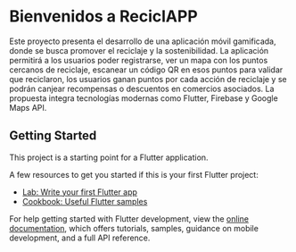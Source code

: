# Bienvenidos a ReciclAPP

Este proyecto presenta el desarrollo de una aplicación móvil gamificada, donde se busca promover el reciclaje y la sostenibilidad. La aplicación permitirá a los usuarios poder registrarse, ver un mapa con los puntos cercanos de reciclaje, escanear un código QR en esos puntos para validar que reciclaron, los usuarios ganan puntos por cada acción de reciclaje y se podrán canjear recompensas o descuentos en comercios asociados. La propuesta integra tecnologías modernas como Flutter, Firebase y Google Maps API.

## Getting Started

This project is a starting point for a Flutter application.

A few resources to get you started if this is your first Flutter project:

- [Lab: Write your first Flutter app](https://docs.flutter.dev/get-started/codelab)
- [Cookbook: Useful Flutter samples](https://docs.flutter.dev/cookbook)

For help getting started with Flutter development, view the
[online documentation](https://docs.flutter.dev/), which offers tutorials,
samples, guidance on mobile development, and a full API reference.
